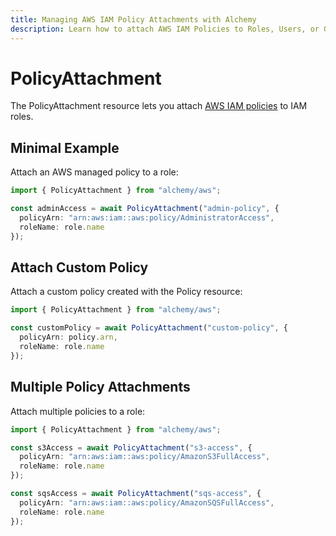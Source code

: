 ```yaml
---
title: Managing AWS IAM Policy Attachments with Alchemy
description: Learn how to attach AWS IAM Policies to Roles, Users, or Groups using Alchemy to manage permissions effectively.
---
```


# PolicyAttachment

The PolicyAttachment resource lets you attach [AWS IAM policies](https://docs.aws.amazon.com/IAM/latest/UserGuide/access_policies.html) to IAM roles.

## Minimal Example

Attach an AWS managed policy to a role:

```ts
import { PolicyAttachment } from "alchemy/aws";

const adminAccess = await PolicyAttachment("admin-policy", {
  policyArn: "arn:aws:iam::aws:policy/AdministratorAccess", 
  roleName: role.name
});
```

## Attach Custom Policy

Attach a custom policy created with the Policy resource:

```ts
import { PolicyAttachment } from "alchemy/aws";

const customPolicy = await PolicyAttachment("custom-policy", {
  policyArn: policy.arn,
  roleName: role.name
});
```

## Multiple Policy Attachments 

Attach multiple policies to a role:

```ts
import { PolicyAttachment } from "alchemy/aws";

const s3Access = await PolicyAttachment("s3-access", {
  policyArn: "arn:aws:iam::aws:policy/AmazonS3FullAccess",
  roleName: role.name
});

const sqsAccess = await PolicyAttachment("sqs-access", {
  policyArn: "arn:aws:iam::aws:policy/AmazonSQSFullAccess", 
  roleName: role.name
});
```